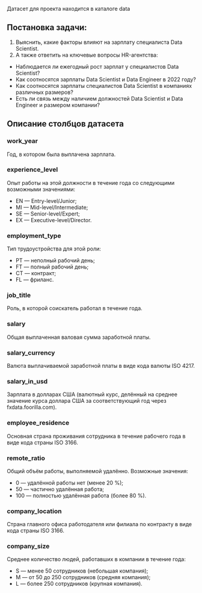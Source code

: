 Датасет для проекта находится в каталоге data

## Постановка задачи:

1. Выяснить, какие факторы влияют на зарплату специалиста Data Scientist.
2. А также ответить на ключевые вопросы HR-агентства:
- Наблюдается ли ежегодный рост зарплат у специалистов Data Scientist?
- Как соотносятся зарплаты Data Scientist и Data Engineer в 2022 году?
- Как соотносятся зарплаты специалистов Data Scientist в компаниях различных размеров?
- Есть ли связь между наличием должностей Data Scientist и Data Engineer и размером компании?

## Описание столбцов датасета

### work_year	
Год, в котором была выплачена зарплата.
### experience_level	
Опыт работы на этой должности в течение года со следующими возможными значениями:
- EN — Entry-level/Junior;
- MI — Mid-level/Intermediate;
- SE — Senior-level/Expert;
- EX — Executive-level/Director.
### employment_type	
Тип трудоустройства для этой роли:
- PT — неполный рабочий день;
- FT — полный рабочий день;
- CT — контракт;
- FL — фриланс.
### job_title	
Роль, в которой соискатель работал в течение года.
### salary	
Общая выплаченная валовая сумма заработной платы.
### salary_currency	
Валюта выплачиваемой заработной платы в виде кода валюты ISO 4217.
### salary_in_usd	
Зарплата в долларах США (валютный курс, делённый на среднее значение курса доллара США за соответствующий год через fxdata.foorilla.com).
### employee_residence	
Основная страна проживания сотрудника в течение рабочего года в виде кода страны ISO 3166.
### remote_ratio	
Общий объём работы, выполняемой удалённо. Возможные значения:
- 0 — удалённой работы нет (менее 20 %);
- 50 — частично удалённая работа;
- 100 — полностью удалённая работа (более 80 %).
### company_location	
Страна главного офиса работодателя или филиала по контракту в виде кода страны ISO 3166.
### company_size	
Среднее количество людей, работавших в компании в течение года:
- S — менее 50 сотрудников (небольшая компания);
- M — от 50 до 250 сотрудников (средняя компания);
- L — более 250 сотрудников (крупная компания).

